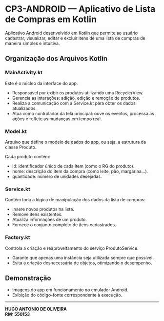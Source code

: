 # CP3-ANDROID — Aplicativo de Lista de Compras em Kotlin

Aplicativo Android desenvolvido em Kotlin que permite ao usuário cadastrar, visualizar, editar e excluir itens de uma lista de compras de maneira simples e intuitiva.

## Organização dos Arquivos Kotlin

### MainActivity.kt
Este é o núcleo da interface do app.

- Responsável por exibir os produtos utilizando uma RecyclerView.
- Gerencia as interações: adição, edição e remoção de produtos.
- Realiza a comunicação com a Service.kt para obter os dados atualizados.
- Atua como controlador da tela principal: ouve os eventos, processa as ações e reflete as mudanças em tempo real.

### Model.kt
Arquivo que define o modelo de dados do app, ou seja, a estrutura da classe Produto.

Cada produto contém:

- id: identificador único de cada item (como o RG do produto).
- nome: descrição do item da compra (como leite, pão, margarina...).
- quantidade: número de unidades desejadas.

### Service.kt
Contém toda a lógica de manipulação dos dados da lista de compras:

- Insere novos produtos na lista.
- Remove itens existentes.
- Atualiza informações de um produto.
- Fornece o conjunto completo de itens cadastrados.

### Factory.kt
Controla a criação e reaproveitamento do serviço ProdutoService.

- Garante que apenas uma instância seja utilizada sempre que possível.
- Evita a criação desnecessária de objetos, otimizando o desempenho.

## Demonstração

- Imagens do app em funcionamento no emulador Android.
- Exibição do código-fonte correspondente à execução.

---

**HUGO ANTONIO DE OLIVEIRA**  
**RM: 550153**

